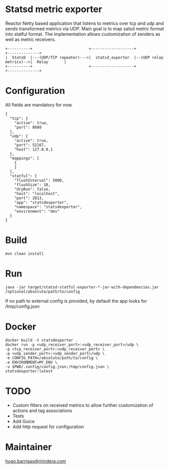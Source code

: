 Statsd metric exporter
======================

Reactor Netty based application that listens to metrics over tcp and udp and sends transformed metrics via UDP.
Main goal is to map satsd metric format into statful format. The implementation allows customization of senders as well
as metric receivers.

    +----------+                         +-------------------+                        +--------------+
    |  StatsD  |---(UDP/TCP repeater)--->|  statsd_exporter  |--(UDP relay metrics)-->|  Relay       |
    +----------+                         +-------------------+                        +--------------+

Configuration
=============
All fields are mandatory for now.

    {
      "tcp": {
        "active": true,
        "port": 8080
      },
      "udp": {
        "active": true,
        "port": 52167,
        "host": 127.0.0.1
      },
      "mappings": [
        {
        }
      ],
      "statful": {
        "flushInterval": 5000,
        "flushSize": 10,
        "dryRun": false,
        "host": "localhost",
        "port": 2013,
        "app": "statsdexporter",
        "namespace": "statsdexporter",
        "environment": "dev"
      }
    }

Build
=====
    mvn clean install

Run
=====
    java -jar target/statsd-statful-exporter-*-jar-with-dependencies.jar /optional/absolute/path/to/config
    
If no path to external config is provided, by default the app looks for /tmp/config.json
    
Docker
======

    docker build -t statsdexporter .
    docker run -p <udp_receiver_port>:<udp_receiver_port>/udp \ 
    -p <tcp_receiver_port>:<udp_receiver_port> \ 
    -p <udp_sender_port>:<udp_sender_port>/udp \
    -e CONFIG_PATH=/absolute/path/to/config \
    -e ENVIRONMENT=MY_ENV \
    -v $PWD/.config/config.json:/tmp/config.json \
    statsdexporter:latest

TODO
====

- Custom filters on received metrics to allow further customization of actions and tag associations
- Tests
- Add Guice
- Add http request for configuration

Maintainer
==========
hugo.barrigas@mindera.com
